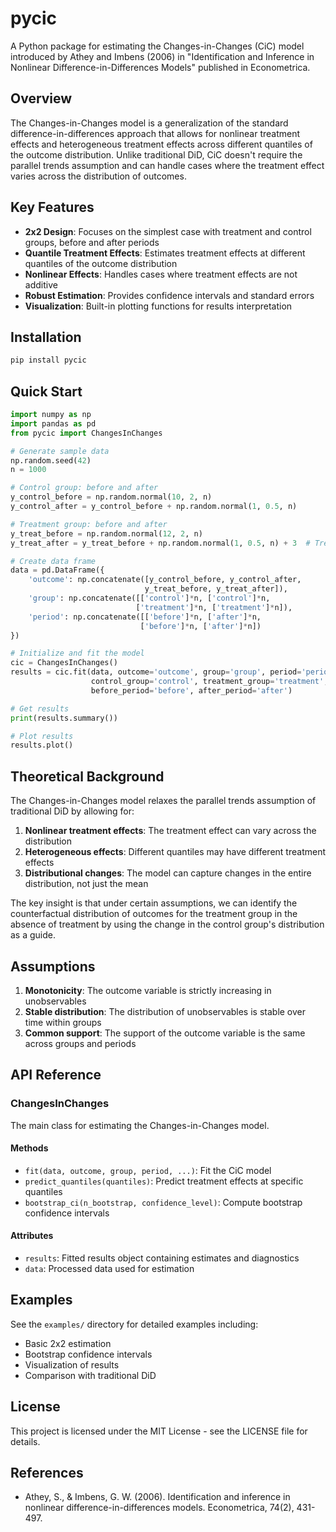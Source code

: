# pycic

A Python package for estimating the Changes-in-Changes (CiC) model introduced by Athey and Imbens (2006) in "Identification and Inference in Nonlinear Difference-in-Differences Models" published in Econometrica.

## Overview

The Changes-in-Changes model is a generalization of the standard difference-in-differences approach that allows for nonlinear treatment effects and heterogeneous treatment effects across different quantiles of the outcome distribution. Unlike traditional DiD, CiC doesn't require the parallel trends assumption and can handle cases where the treatment effect varies across the distribution of outcomes.

## Key Features

- **2x2 Design**: Focuses on the simplest case with treatment and control groups, before and after periods
- **Quantile Treatment Effects**: Estimates treatment effects at different quantiles of the outcome distribution
- **Nonlinear Effects**: Handles cases where treatment effects are not additive
- **Robust Estimation**: Provides confidence intervals and standard errors
- **Visualization**: Built-in plotting functions for results interpretation

## Installation

```bash
pip install pycic
```

## Quick Start

```python
import numpy as np
import pandas as pd
from pycic import ChangesInChanges

# Generate sample data
np.random.seed(42)
n = 1000

# Control group: before and after
y_control_before = np.random.normal(10, 2, n)
y_control_after = y_control_before + np.random.normal(1, 0.5, n)

# Treatment group: before and after
y_treat_before = np.random.normal(12, 2, n)
y_treat_after = y_treat_before + np.random.normal(1, 0.5, n) + 3  # Treatment effect

# Create data frame
data = pd.DataFrame({
    'outcome': np.concatenate([y_control_before, y_control_after, 
                              y_treat_before, y_treat_after]),
    'group': np.concatenate([['control']*n, ['control']*n, 
                            ['treatment']*n, ['treatment']*n]),
    'period': np.concatenate([['before']*n, ['after']*n, 
                             ['before']*n, ['after']*n])
})

# Initialize and fit the model
cic = ChangesInChanges()
results = cic.fit(data, outcome='outcome', group='group', period='period',
                  control_group='control', treatment_group='treatment',
                  before_period='before', after_period='after')

# Get results
print(results.summary())

# Plot results
results.plot()
```

## Theoretical Background

The Changes-in-Changes model relaxes the parallel trends assumption of traditional DiD by allowing for:

1. **Nonlinear treatment effects**: The treatment effect can vary across the distribution
2. **Heterogeneous effects**: Different quantiles may have different treatment effects
3. **Distributional changes**: The model can capture changes in the entire distribution, not just the mean

The key insight is that under certain assumptions, we can identify the counterfactual distribution of outcomes for the treatment group in the absence of treatment by using the change in the control group's distribution as a guide.

## Assumptions

1. **Monotonicity**: The outcome variable is strictly increasing in unobservables
2. **Stable distribution**: The distribution of unobservables is stable over time within groups
3. **Common support**: The support of the outcome variable is the same across groups and periods

## API Reference

### ChangesInChanges

The main class for estimating the Changes-in-Changes model.

#### Methods

- `fit(data, outcome, group, period, ...)`: Fit the CiC model
- `predict_quantiles(quantiles)`: Predict treatment effects at specific quantiles
- `bootstrap_ci(n_bootstrap, confidence_level)`: Compute bootstrap confidence intervals

#### Attributes

- `results`: Fitted results object containing estimates and diagnostics
- `data`: Processed data used for estimation

## Examples

See the `examples/` directory for detailed examples including:

- Basic 2x2 estimation
- Bootstrap confidence intervals
- Visualization of results
- Comparison with traditional DiD

## License

This project is licensed under the MIT License - see the LICENSE file for details.

## References

- Athey, S., & Imbens, G. W. (2006). Identification and inference in nonlinear difference-in-differences models. Econometrica, 74(2), 431-497.
